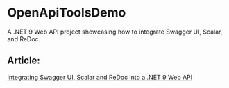 # OpenApiToolsDemo
A .NET 9 Web API project showcasing how to integrate Swagger UI, Scalar, and ReDoc.

## Article:
[Integrating Swagger UI, Scalar and ReDoc into a .NET 9 Web API](https://henriquesd.medium.com/integrating-swagger-ui-scalar-and-redoc-into-a-net-9-web-api-15c4000e87f5)
